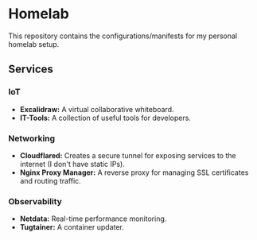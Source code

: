 # Homelab

This repository contains the configurations/manifests for my personal homelab setup.

## Services

### IoT

- **Excalidraw:** A virtual collaborative whiteboard.
- **IT-Tools:** A collection of useful tools for developers.

### Networking

- **Cloudflared:** Creates a secure tunnel for exposing services to the internet (I don't have static IPs).
- **Nginx Proxy Manager:** A reverse proxy for managing SSL certificates and routing traffic.

### Observability

- **Netdata:** Real-time performance monitoring.
- **Tugtainer:** A container updater.
